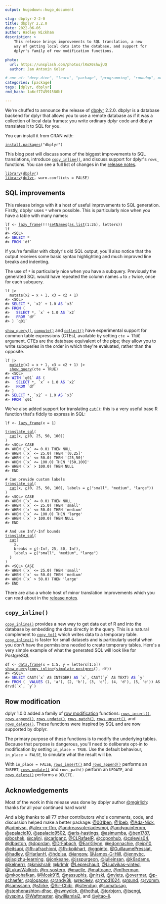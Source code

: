 ```yaml
---
output: hugodown::hugo_document

slug: dbplyr-2-2-0
title: dbplyr 2.2.0
date: 2022-06-06
author: Hadley Wickham
description: >
    This release brings improvements to SQL translation, a new
    way of getting local data into the database, and support for
    dplyr's family of row modification functions.

photo:
  url: https://unsplash.com/photos/lRoX0shwjUQ
  author: Jan Antonin Kolar

# one of: "deep-dive", "learn", "package", "programming", "roundup", or "other"
categories: [package] 
tags: [dplyr, dbplyr]
rmd_hash: 1a6cf774591580bf

---
```


<!--
TODO:
* [x] Look over / edit the post's title in the yaml
* [x] Edit (or delete) the description; note this appears in the Twitter card
* [x] Pick category and tags (see existing with [`hugodown::tidy_show_meta()`](https://rdrr.io/pkg/hugodown/man/use_tidy_post.html))
* [x] Find photo & update yaml metadata
* [x] Create `thumbnail-sq.jpg`; height and width should be equal
* [x] Create `thumbnail-wd.jpg`; width should be >5x height
* [x] [`hugodown::use_tidy_thumbnails()`](https://rdrr.io/pkg/hugodown/man/use_tidy_post.html)
* [x] Add intro sentence, e.g. the standard tagline for the package
* [x] [`usethis::use_tidy_thanks()`](https://usethis.r-lib.org/reference/use_tidy_thanks.html)
-->

We're chuffed to announce the release of [dbplyr](https://dbplyr.tidyverse.org) 2.2.0. dbplyr is a database backend for dplyr that allows you to use a remote database as if it was a collection of local data frames: you write ordinary dplyr code and dbplyr translates it to SQL for you.

You can install it from CRAN with:

<div class="highlight">

<pre class='chroma'><code class='language-r' data-lang='r'><span class='nf'><a href='https://rdrr.io/r/utils/install.packages.html'>install.packages</a></span><span class='o'>(</span><span class='s'>"dbplyr"</span><span class='o'>)</span></code></pre>

</div>

This blog post will discuss some of the biggest improvements to SQL translations, introduce [`copy_inline()`](https://dbplyr.tidyverse.org/reference/copy_inline.html), and discuss support for dplyr's `rows_` functions. You can see a full list of changes in the [release notes](https://github.com/tidyverse/dbplyr/releases/tag/v2.2.0).

<div class="highlight">

<pre class='chroma'><code class='language-r' data-lang='r'><span class='kr'><a href='https://rdrr.io/r/base/library.html'>library</a></span><span class='o'>(</span><span class='nv'><a href='https://dbplyr.tidyverse.org/'>dbplyr</a></span><span class='o'>)</span>
<span class='kr'><a href='https://rdrr.io/r/base/library.html'>library</a></span><span class='o'>(</span><span class='nv'><a href='https://dplyr.tidyverse.org'>dplyr</a></span>, warn.conflicts <span class='o'>=</span> <span class='kc'>FALSE</span><span class='o'>)</span></code></pre>

</div>

## SQL improvements

This release brings with it a host of useful improvements to SQL generation. Firstly, dbplyr uses `*` where possible. This is particularly nice when you have a table with many names:

<div class="highlight">

<pre class='chroma'><code class='language-r' data-lang='r'><span class='nv'>lf</span> <span class='o'>&lt;-</span> <span class='nf'><a href='https://dbplyr.tidyverse.org/reference/tbl_lazy.html'>lazy_frame</a></span><span class='o'>(</span><span class='o'>!</span><span class='o'>!</span><span class='o'>!</span><span class='nf'><a href='https://rdrr.io/r/stats/setNames.html'>setNames</a></span><span class='o'>(</span><span class='nf'><a href='https://rdrr.io/r/base/list.html'>as.list</a></span><span class='o'>(</span><span class='m'>1</span><span class='o'>:</span><span class='m'>26</span><span class='o'>)</span>, <span class='nv'>letters</span><span class='o'>)</span><span class='o'>)</span>
<span class='nv'>lf</span>
<span class='c'>#&gt; &lt;SQL&gt;</span>
<span class='c'>#&gt; <span style='color: #0000BB;'>SELECT</span> *</span>
<span class='c'>#&gt; <span style='color: #0000BB;'>FROM</span> `df`</span></code></pre>

</div>

If you're familiar with dbplyr's old SQL output, you'll also notice that the output receives some basic syntax highlighting and much improved line breaks and indenting.

The use of `*` is particularly nice when you have a subquery. Previously the generated SQL would have repeated the column names `a` to `z` twice, once for each subquery.

<div class="highlight">

<pre class='chroma'><code class='language-r' data-lang='r'><span class='nv'>lf</span> |&gt; 
  <span class='nf'><a href='https://dplyr.tidyverse.org/reference/mutate.html'>mutate</a></span><span class='o'>(</span>x2 <span class='o'>=</span> <span class='nv'>x</span> <span class='o'>+</span> <span class='m'>1</span>, x3 <span class='o'>=</span> <span class='nv'>x2</span> <span class='o'>+</span> <span class='m'>1</span><span class='o'>)</span>
<span class='c'>#&gt; &lt;SQL&gt;</span>
<span class='c'>#&gt; <span style='color: #0000BB;'>SELECT</span> *, `x2` + 1.0<span style='color: #0000BB;'> AS </span>`x3`</span>
<span class='c'>#&gt; <span style='color: #0000BB;'>FROM</span> (</span>
<span class='c'>#&gt;   <span style='color: #0000BB;'>SELECT</span> *, `x` + 1.0<span style='color: #0000BB;'> AS </span>`x2`</span>
<span class='c'>#&gt;   <span style='color: #0000BB;'>FROM</span> `df`</span>
<span class='c'>#&gt; ) `q01`</span></code></pre>

</div>

[`show_query()`](https://dplyr.tidyverse.org/reference/explain.html), [`compute()`](https://dplyr.tidyverse.org/reference/compute.html) and [`collect()`](https://dplyr.tidyverse.org/reference/compute.html) have experimental support for common table expressions (CTEs), available by setting `cte = TRUE` argument. CTEs are the database equivalent of the pipe; they allow you to write subqueries in the order in which they're evaluated, rather than the opposite.

<div class="highlight">

<pre class='chroma'><code class='language-r' data-lang='r'><span class='nv'>lf</span> |&gt; 
  <span class='nf'><a href='https://dplyr.tidyverse.org/reference/mutate.html'>mutate</a></span><span class='o'>(</span>x2 <span class='o'>=</span> <span class='nv'>x</span> <span class='o'>+</span> <span class='m'>1</span>, x3 <span class='o'>=</span> <span class='nv'>x2</span> <span class='o'>+</span> <span class='m'>1</span><span class='o'>)</span> |&gt; 
  <span class='nf'><a href='https://dplyr.tidyverse.org/reference/explain.html'>show_query</a></span><span class='o'>(</span>cte <span class='o'>=</span> <span class='kc'>TRUE</span><span class='o'>)</span>
<span class='c'>#&gt; &lt;SQL&gt;</span>
<span class='c'>#&gt; <span style='color: #0000BB;'>WITH </span>`q01`<span style='color: #0000BB;'> AS</span> (</span>
<span class='c'>#&gt;   <span style='color: #0000BB;'>SELECT</span> *, `x` + 1.0<span style='color: #0000BB;'> AS </span>`x2`</span>
<span class='c'>#&gt;   <span style='color: #0000BB;'>FROM</span> `df`</span>
<span class='c'>#&gt; )</span>
<span class='c'>#&gt; <span style='color: #0000BB;'>SELECT</span> *, `x2` + 1.0<span style='color: #0000BB;'> AS </span>`x3`</span>
<span class='c'>#&gt; <span style='color: #0000BB;'>FROM</span> `q01`</span></code></pre>

</div>

We've also added support for translating [`cut()`](https://rdrr.io/r/base/cut.html): this is a very useful base R function that's fiddly to express in SQL:

<div class="highlight">

<pre class='chroma'><code class='language-r' data-lang='r'><span class='nv'>lf</span> <span class='o'>&lt;-</span> <span class='nf'><a href='https://dbplyr.tidyverse.org/reference/tbl_lazy.html'>lazy_frame</a></span><span class='o'>(</span>x <span class='o'>=</span> <span class='m'>1</span><span class='o'>)</span>

<span class='nf'><a href='https://dbplyr.tidyverse.org/reference/translate_sql.html'>translate_sql</a></span><span class='o'>(</span>
  <span class='nf'><a href='https://rdrr.io/r/base/cut.html'>cut</a></span><span class='o'>(</span><span class='nv'>x</span>, <span class='nf'><a href='https://rdrr.io/r/base/c.html'>c</a></span><span class='o'>(</span><span class='m'>0</span>, <span class='m'>25</span>, <span class='m'>50</span>, <span class='m'>100</span><span class='o'>)</span><span class='o'>)</span>
<span class='o'>)</span>
<span class='c'>#&gt; &lt;SQL&gt; CASE</span>
<span class='c'>#&gt; WHEN (`x` &lt;= 0.0) THEN NULL</span>
<span class='c'>#&gt; WHEN (`x` &lt;= 25.0) THEN '(0,25]'</span>
<span class='c'>#&gt; WHEN (`x` &lt;= 50.0) THEN '(25,50]'</span>
<span class='c'>#&gt; WHEN (`x` &lt;= 100.0) THEN '(50,100]'</span>
<span class='c'>#&gt; WHEN (`x` &gt; 100.0) THEN NULL</span>
<span class='c'>#&gt; END</span>
  
<span class='c'># Can provide custom labels</span>
<span class='nf'><a href='https://dbplyr.tidyverse.org/reference/translate_sql.html'>translate_sql</a></span><span class='o'>(</span>
  <span class='nf'><a href='https://rdrr.io/r/base/cut.html'>cut</a></span><span class='o'>(</span><span class='nv'>x</span>, <span class='nf'><a href='https://rdrr.io/r/base/c.html'>c</a></span><span class='o'>(</span><span class='m'>0</span>, <span class='m'>25</span>, <span class='m'>50</span>, <span class='m'>100</span><span class='o'>)</span>, labels <span class='o'>=</span> <span class='nf'><a href='https://rdrr.io/r/base/c.html'>c</a></span><span class='o'>(</span><span class='s'>"small"</span>, <span class='s'>"medium"</span>, <span class='s'>"large"</span><span class='o'>)</span><span class='o'>)</span>
<span class='o'>)</span>
<span class='c'>#&gt; &lt;SQL&gt; CASE</span>
<span class='c'>#&gt; WHEN (`x` &lt;= 0.0) THEN NULL</span>
<span class='c'>#&gt; WHEN (`x` &lt;= 25.0) THEN 'small'</span>
<span class='c'>#&gt; WHEN (`x` &lt;= 50.0) THEN 'medium'</span>
<span class='c'>#&gt; WHEN (`x` &lt;= 100.0) THEN 'large'</span>
<span class='c'>#&gt; WHEN (`x` &gt; 100.0) THEN NULL</span>
<span class='c'>#&gt; END</span>

<span class='c'># And use Inf/-Inf bounds</span>
<span class='nf'><a href='https://dbplyr.tidyverse.org/reference/translate_sql.html'>translate_sql</a></span><span class='o'>(</span>
  <span class='nf'><a href='https://rdrr.io/r/base/cut.html'>cut</a></span><span class='o'>(</span>
    <span class='nv'>x</span>, 
    breaks <span class='o'>=</span> <span class='nf'><a href='https://rdrr.io/r/base/c.html'>c</a></span><span class='o'>(</span><span class='o'>-</span><span class='kc'>Inf</span>, <span class='m'>25</span>, <span class='m'>50</span>, <span class='kc'>Inf</span><span class='o'>)</span>, 
    labels <span class='o'>=</span> <span class='nf'><a href='https://rdrr.io/r/base/c.html'>c</a></span><span class='o'>(</span><span class='s'>"small"</span>, <span class='s'>"medium"</span>, <span class='s'>"large"</span><span class='o'>)</span>
  <span class='o'>)</span>
<span class='o'>)</span>
<span class='c'>#&gt; &lt;SQL&gt; CASE</span>
<span class='c'>#&gt; WHEN (`x` &lt;= 25.0) THEN 'small'</span>
<span class='c'>#&gt; WHEN (`x` &lt;= 50.0) THEN 'medium'</span>
<span class='c'>#&gt; WHEN (`x` &gt; 50.0) THEN 'large'</span>
<span class='c'>#&gt; END</span></code></pre>

</div>

There are also a whole host of minor translation improvements which you can read about in the [release notes](https://github.com/tidyverse/dbplyr/releases/tag/v2.2.0).

## `copy_inline()`

[`copy_inline()`](https://dbplyr.tidyverse.org/reference/copy_inline.html) provides a new way to get data out of R and into the database by embedding the data directly in the query. This is a natural complement to [`copy_to()`](https://dplyr.tidyverse.org/reference/copy_to.html) which writes data to a temporary table. [`copy_inline()`](https://dbplyr.tidyverse.org/reference/copy_inline.html) is faster for small datasets and is particularly useful when you don't have the permissions needed to create temporary tables. Here's a very simple example of what the generated SQL will look like for PostgreSQL

<div class="highlight">

<pre class='chroma'><code class='language-r' data-lang='r'><span class='nv'>df</span> <span class='o'>&lt;-</span> <span class='nf'><a href='https://rdrr.io/r/base/data.frame.html'>data.frame</a></span><span class='o'>(</span>x <span class='o'>=</span> <span class='m'>1</span><span class='o'>:</span><span class='m'>5</span>, y <span class='o'>=</span> <span class='nv'>letters</span><span class='o'>[</span><span class='m'>1</span><span class='o'>:</span><span class='m'>5</span><span class='o'>]</span><span class='o'>)</span>
<span class='nf'><a href='https://dplyr.tidyverse.org/reference/explain.html'>show_query</a></span><span class='o'>(</span><span class='nf'><a href='https://dbplyr.tidyverse.org/reference/copy_inline.html'>copy_inline</a></span><span class='o'>(</span><span class='nf'><a href='https://dbplyr.tidyverse.org/reference/backend-postgres.html'>simulate_postgres</a></span><span class='o'>(</span><span class='o'>)</span>, <span class='nv'>df</span><span class='o'>)</span><span class='o'>)</span>
<span class='c'>#&gt; &lt;SQL&gt;</span>
<span class='c'>#&gt; <span style='color: #0000BB;'>SELECT</span> CAST(`x` AS INTEGER)<span style='color: #0000BB;'> AS </span>`x`, CAST(`y` AS TEXT)<span style='color: #0000BB;'> AS </span>`y`</span>
<span class='c'>#&gt; <span style='color: #0000BB;'>FROM</span> (  <span style='color: #0000BB;'>VALUES</span> (1, 'a'), (2, 'b'), (3, 'c'), (4, 'd'), (5, 'e')) AS drvd(`x`, `y`)</span></code></pre>

</div>

## Row modification

dplyr 1.0.0 added a family of [row modification](https://www.tidyverse.org/blog/2020/05/dplyr-1-0-0-last-minute-additions/#row-mutation) functions: [`rows_insert()`](https://dplyr.tidyverse.org/reference/rows.html), [`rows_append()`](https://dplyr.tidyverse.org/reference/rows.html), [`rows_update()`](https://dplyr.tidyverse.org/reference/rows.html), [`rows_patch()`](https://dplyr.tidyverse.org/reference/rows.html), [`rows_upsert()`](https://dplyr.tidyverse.org/reference/rows.html), and [`rows_delete()`](https://dplyr.tidyverse.org/reference/rows.html). These functions were inspired by SQL and are now supported by dbplyr.

The primary purpose of these functions is to modify the underlying tables. Because that purpose is dangerous, you'll need to deliberate opt-in to modification by setting `in_place = TRUE`. Use the default behaviour, `in_place = FALSE`, to simulate what the result will be.

With `in_place = FALSE`, [`rows_insert()`](https://dplyr.tidyverse.org/reference/rows.html) and [`rows_append()`](https://dplyr.tidyverse.org/reference/rows.html) performs an `INSERT`, [`rows_update()`](https://dplyr.tidyverse.org/reference/rows.html) and `rows_path()` perform an `UPDATE`, and [`rows_delete()`](https://dplyr.tidyverse.org/reference/rows.html) performs a `DELETE.`

## Acknowledgements

Most of the work in this release was done by dbplyr author [@mgirlich](https://github.com/mgirlich): thanks for all your continued hard work!

And a big thanks to all 77 other contributors who's comments, code, and discussion helped make a better package: [@001ben](https://github.com/001ben), [@1beb](https://github.com/1beb), [@Ada-Nick](https://github.com/Ada-Nick), [@admivsn](https://github.com/admivsn), [@alex-m-ffm](https://github.com/alex-m-ffm), [@andreassoteriadesmoj](https://github.com/andreassoteriadesmoj), [@andyquinterom](https://github.com/andyquinterom), [@apalacio10](https://github.com/apalacio10), [@apalacio9502](https://github.com/apalacio9502), [@aris-hastings](https://github.com/aris-hastings), [@asimumba](https://github.com/asimumba), [@ben1787](https://github.com/ben1787), [@boshek](https://github.com/boshek), [@caljnj](https://github.com/caljnj), [@carlganz](https://github.com/carlganz), [@CLRafaelR](https://github.com/CLRafaelR), [@coponhub](https://github.com/coponhub), [@cslewis04](https://github.com/cslewis04), [@dbaston](https://github.com/dbaston), [@dpprdan](https://github.com/dpprdan), [@DrFabach](https://github.com/DrFabach), [@EarlGlynn](https://github.com/EarlGlynn), [@edonnachie](https://github.com/edonnachie), [@eipi10](https://github.com/eipi10), [@eitsupi](https://github.com/eitsupi), [@fh-afrachioni](https://github.com/fh-afrachioni), [@fh-kpikhart](https://github.com/fh-kpikhart), [@ggpinto](https://github.com/ggpinto), [@GuillaumePressiat](https://github.com/GuillaumePressiat), [@hadley](https://github.com/hadley), [@HarlanH](https://github.com/HarlanH), [@hdplsa](https://github.com/hdplsa), [@iangow](https://github.com/iangow), [@James-G-Hill](https://github.com/James-G-Hill), [@jennybc](https://github.com/jennybc), [@jiaqizhu-learning](https://github.com/jiaqizhu-learning), [@jonkeane](https://github.com/jonkeane), [@jsspurgeon](https://github.com/jsspurgeon), [@julieinsan](https://github.com/julieinsan), [@k6adams](https://github.com/k6adams), [@kelnerrr](https://github.com/kelnerrr), [@kmishra9](https://github.com/kmishra9), [@krlmlr](https://github.com/krlmlr), [@Leprechault](https://github.com/Leprechault), [@Liudvikas-vinted](https://github.com/Liudvikas-vinted), [@LukasWallrich](https://github.com/LukasWallrich), [@m-sostero](https://github.com/m-sostero), [@maelle](https://github.com/maelle), [@mattcane](https://github.com/mattcane), [@mfherman](https://github.com/mfherman), [@mkoohafkan](https://github.com/mkoohafkan), [@Mosk915](https://github.com/Mosk915), [@nassuphis](https://github.com/nassuphis), [@nirski](https://github.com/nirski), [@nviets](https://github.com/nviets), [@overmar](https://github.com/overmar), [@p-schaefer](https://github.com/p-schaefer), [@plogacev](https://github.com/plogacev), [@randy3k](https://github.com/randy3k), [@recleev](https://github.com/recleev), [@rmcd1024](https://github.com/rmcd1024), [@rsund](https://github.com/rsund), [@rvomm](https://github.com/rvomm), [@samssann](https://github.com/samssann), [@sfirke](https://github.com/sfirke), [@Sir-Chibi](https://github.com/Sir-Chibi), [@sitendug](https://github.com/sitendug), [@somatusag](https://github.com/somatusag), [@stephenashton-dhsc](https://github.com/stephenashton-dhsc), [@swnydick](https://github.com/swnydick), [@thothal](https://github.com/thothal), [@torbjorn](https://github.com/torbjorn), [@tsengj](https://github.com/tsengj), [@vspinu](https://github.com/vspinu), [@Waftmaster](https://github.com/Waftmaster), [@williamlai2](https://github.com/williamlai2), and [@yitao-li](https://github.com/yitao-li).

